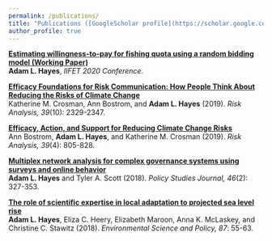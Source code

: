 ```yaml
---
permalink: /publications/
title: "Publications ([GoogleScholar profile](https://scholar.google.com/citations?user=X7RSdYUAAAAJ&hl=en))"
author_profile: true
---
```

<b>[Estimating willingness-to-pay for fishing quota using a random bidding model (Working Paper)](https://adamlhayes.github.io/files/hayes2020randomBidding_working.pdf) </b> <br>
**Adam L. Hayes**, *IIFET 2020 Conference*.

<b>[Efficacy Foundations for Risk Communication: How People Think About Reducing the Risks of Climate Change](https://doi.org/10.1111/risa.13334) </b> <br>
Katherine M. Crosman, Ann Bostrom, and **Adam L. Hayes** (2019). *Risk Analysis, 39*(10): 2329-2347.

<b>[Efficacy, Action, and Support for Reducing Climate Change Risks](https://doi.org/10.1111/risa.13210)</b> <br>
Ann Bostrom, **Adam L. Hayes**, and Katherine M. Crosman (2019). *Risk Analysis, 39*(4): 805-828.

<b>[Multiplex network analysis for complex governance systems using surveys and online behavior](https://doi.org/10.1111/psj.12210)</b> <br>
**Adam L. Hayes** and Tyler A. Scott (2018). *Policy Studies Journal, 46*(2): 327-353.

<b>[The role of scientific expertise in local adaptation to projected sea level rise](https://doi.org/10.1016/j.envsci.2018.05.012)</b> <br>
**Adam L. Hayes**, Eliza C. Heery, Elizabeth Maroon, Anna K. McLaskey, and Christine C. Stawitz (2018). *Environmental Science and Policy, 87*: 55-63.
